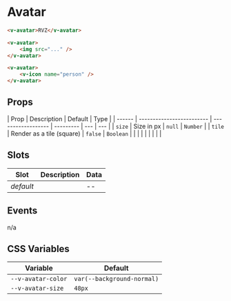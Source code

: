 # Avatar

```html
<v-avatar>RVZ</v-avatar>

<v-avatar>
	<img src="..." />
</v-avatar>

<v-avatar>
	<v-icon name="person" />
</v-avatar>
```

## Props

| Prop   | Description               | Default            | Type      |
| ------ | ------------------------- | ------------------ | --------- | --- | --- |
| `size` | Size in px                | `null`             | `Number`  |
| `tile` | Render as a tile (square) | `false`            | `Boolean` |
| <!--   | `x-small`                 | Render extra small | `false`   |     | --> |
| <!--   | `small`                   | Render small       | `false`   |     | --> |
| <!--   | `large`                   | Render large       | `false`   |     | --> |
| <!--   | `x-large`                 | Render extra large | `false`   |     | --> |

## Slots

| Slot      | Description | Data |
| --------- | ----------- | ---- |
| _default_ |             | --   |

## Events

n/a

## CSS Variables

| Variable           | Default                    |
| ------------------ | -------------------------- |
| `--v-avatar-color` | `var(--background-normal)` |
| `--v-avatar-size`  | `48px`                     |
